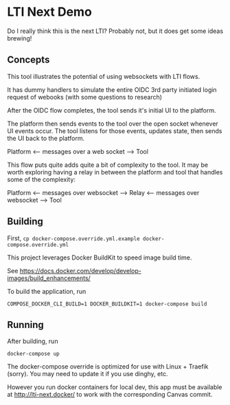 # LTI Next Demo
Do I really think this is the next LTI? Probably not, but it does get
some ideas brewing!

## Concepts
This tool illustrates the potential of using websockets with LTI flows.

It has dummy handlers to simulate the entire OIDC 3rd party initiated login
request of webooks (with some questions to research)

After the OIDC flow completes, the tool sends it's initial UI to the platform.

The platform then sends events to the tool over the open socket whenever
UI events occur. The tool listens for those events, updates state, then
sends the UI back to the platform.

Platform  <-- messages over a web socket --> Tool

This flow puts quite adds quite a bit of complexity to the tool. It may
be worth exploring having a relay in between the platform and tool that
handles some of the complexity:

Platform <-- messages over websocket --> Relay <-- messages over websocket --> Tool

## Building
First, `cp docker-compose.override.yml.example docker-compose.override.yml`

This project leverages Docker BuildKit to speed image build time.

See https://docs.docker.com/develop/develop-images/build_enhancements/

To build the application, run
```
COMPOSE_DOCKER_CLI_BUILD=1 DOCKER_BUILDKIT=1 docker-compose build
```

## Running
After building, run

```
docker-compose up
```

The docker-compose override is optimized for use with Linux + Traefik (sorry).
You may need to update it if you use dinghy, etc.

However you run docker containers for local dev, this app must be available
at http://lti-next.docker/ to work with the corresponding Canvas commit.
